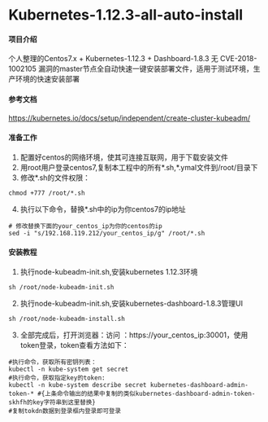 # Kubernetes-1.12.3-all-auto-install

#### 项目介绍
个人整理的Centos7.x + Kubernetes-1.12.3 + Dashboard-1.8.3 无 CVE-2018-1002105 漏洞的master节点全自动快速一键安装部署文件，适用于测试环境，生产环境的快速安装部署

#### 参考文档
https://kubernetes.io/docs/setup/independent/create-cluster-kubeadm/

#### 准备工作
1. 配置好centos的网络环境，使其可连接互联网，用于下载安装文件
2. 用root用户登录centos7,复制本工程中的所有*.sh,*.ymal文件到/root/目录下
3. 修改*.sh的文件权限：

```
chmod +777 /root/*.sh
```
4. 执行以下命令，替换*.sh中的ip为你centos7的ip地址

```
# 修改替换下面的your_centos_ip为你的centos的ip
sed -i "s/192.168.119.212/your_centos_ip/g" /root/*.sh
```




#### 安装教程

1. 执行node-kubeadm-init.sh,安装kubernetes 1.12.3环境

```
sh /root/node-kubeadm-init.sh
```

2. 执行node-kubeadm-init.sh,安装kubernetes-dashboard-1.8.3管理UI

```
sh /root/node-kubeadm-install.sh
```
3. 全部完成后，打开浏览器：访问 ：https://your_centos_ip:30001，使用token登录，token查看方法如下：


```
#执行命令，获取所有密钥列表：
kubectl -n kube-system get secret
#执行命令，获取指定key的token:
kubectl -n kube-system describe secret kubernetes-dashboard-admin-token-* #{上条命令输出的结果中复制的类似kubernetes-dashboard-admin-token-skhfh的key字符串到这里替换}
#复制tokdn数据到登录框内登录即可登录
```


